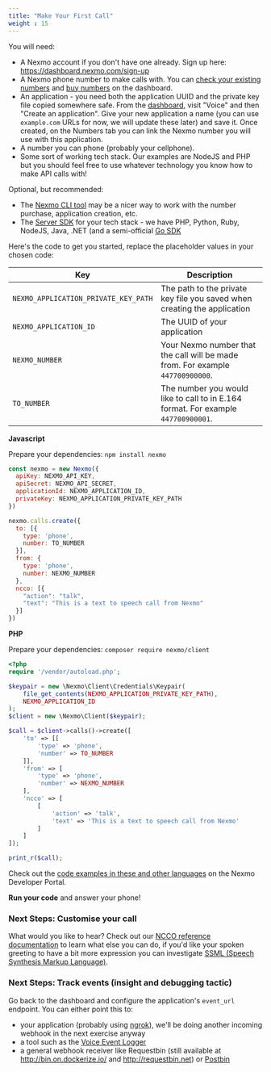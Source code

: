 ```yaml
---
title: "Make Your First Call"
weight : 15
---
```




You will need:

* A Nexmo account if you don't have one already. Sign up here: <https://dashboard.nexmo.com/sign-up>
* A Nexmo phone number to make calls with. You can [check your existing numbers](https://dashboard.nexmo.com/your-numbers) and [buy numbers](https://dashboard.nexmo.com/buy-numbers) on the dashboard.
* An application - you need both the application UUID and the private key file copied somewhere safe. From the [dashboard](https://dashboard.nexmo.com), visit "Voice" and then "Create an application". Give your new application a name (you can use `example.com` URLs for now, we will update these later) and save it. Once created, on the Numbers tab you can link the Nexmo number you will use with this application.
* A number you can phone (probably your cellphone).
* Some sort of working tech stack. Our examples are NodeJS and PHP but you should feel free to use whatever technology you know how to make API calls with!

Optional, but recommended:

* The [Nexmo CLI tool](https://developer.nexmo.com/tools) may be a nicer way to work with the number purchase, application creation, etc.
* The [Server SDK](https://developer.nexmo.com/tools) for your tech stack - we have PHP, Python, Ruby, NodeJS, Java, .NET (and a semi-official [Go SDK](https://github.com/nexmo-community/nexmo-go)

Here's the code to get you started, replace the placeholder values in your chosen code:

Key |	Description
-- | --
`NEXMO_APPLICATION_PRIVATE_KEY_PATH` | The path to the private key file you saved when creating the application
`NEXMO_APPLICATION_ID` | The UUID of your application
`NEXMO_NUMBER` | Your Nexmo number that the call will be made from. For example `447700900000`.
`TO_NUMBER` | The number you would like to call to in E.164 format. For example `447700900001`.

**Javascript**

Prepare your dependencies: `npm install nexmo`

```js
const nexmo = new Nexmo({
  apiKey: NEXMO_API_KEY,
  apiSecret: NEXMO_API_SECRET,
  applicationId: NEXMO_APPLICATION_ID,
  privateKey: NEXMO_APPLICATION_PRIVATE_KEY_PATH
})

nexmo.calls.create({
  to: [{
    type: 'phone',
    number: TO_NUMBER
  }],
  from: {
    type: 'phone',
    number: NEXMO_NUMBER
  },
  ncco: [{
    "action": "talk",
    "text": "This is a text to speech call from Nexmo"
  }]
})
```

**PHP**

Prepare your dependencies: `composer require nexmo/client`

```php
<?php
require '/vendor/autoload.php';

$keypair = new \Nexmo\Client\Credentials\Keypair(
    file_get_contents(NEXMO_APPLICATION_PRIVATE_KEY_PATH),
    NEXMO_APPLICATION_ID
);
$client = new \Nexmo\Client($keypair);

$call = $client->calls()->create([
    'to' => [[
        'type' => 'phone',
        'number' => TO_NUMBER
    ]],
    'from' => [
        'type' => 'phone',
        'number' => NEXMO_NUMBER
    ],
    'ncco' => [
        [
            'action' => 'talk',
            'text' => 'This is a text to speech call from Nexmo'
        ]
    ]
]);

print_r($call);
```

Check out the [code examples in these and other languages](https://developer.nexmo.com/voice/voice-api/code-snippets/make-an-outbound-call) on the Nexmo Developer Portal.

**Run your code** and answer your phone!

### Next Steps: Customise your call

What would you like to hear? Check out our [NCCO reference documentation](https://developer.nexmo.com/voice/voice-api/ncco-reference) to learn what else you can do, if you'd like your spoken greeting to have a bit more expression you can investigate [SSML (Speech Synthesis Markup Language)](https://developer.nexmo.com/voice/voice-api/guides/customizing-tts).

### Next Steps: Track events (insight and debugging tactic)

Go back to the dashboard and configure the application's `event_url` endpoint. You can either point this to:

* your application (probably using [ngrok](https://ngrok.com)), we'll be doing another incoming webhook in the next exercise anyway
* a tool such as the [Voice Event Logger](https://github.com/Nexmo/voice-event-logger)
* a general webhook receiver like Requestbin (still available at <http://bin.on.dockerize.io/> and <http://requestbin.net>) or [Postbin](https://postb.in/)


